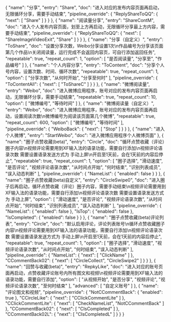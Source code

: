 {
    "name": "分享",
    "entry": "Share",
    "doc": "进入对应的发布内容页面再启动，无限循环分享，需要手动结束",
    "pipeline_override": {
        "ReplyShareToQQ": {
            "next": [
                "Share"
            ]
        }
    }
},
{
    "name": "阅读量分享",
    "entry": "ShareContM",
    "doc": "进入个人发布内容页面，划至上方再启动，无限循环分享最上方内容，需要手动结束",
    "pipeline_override": {
        "ReplyShareToQQ": {
            "next": [
                "ShareImageVideoExit",
                "Share"
            ]
        }
    }
},
{
    "name": "分享（自定义）",
    "entry": "ToShare",
    "doc": "设置分享次数，Weibo分享设置1次\n作品编号为分享该页面第几个作品\n关闭阅读量，运行完成不会返回内容页，可自行添加返回任务",
    "repeatable": true,
    "repeat_count": 1,
    "option": [
        "是否阅读量",
        "分享至",
        "作品编号"
    ]
},
{
    "name": "个人内容分享",
    "entry": "ToContent",
    "doc": "分享个人号内容，设置次数、时间、循环次数",
    "repeatable": true,
    "repeat_count": 1,
    "option": [
        "分享次数",
        "从何时开始",
        "分享至何时"
    ],
    "pipeline_override": {
        "ToContentAll": {
            "next": [
                "ToShareC"
            ]
        }
    }
},
{
    "name": "微博阅读量",
    "entry": "Weibo",
    "doc": "进入微博应用程序，账号对应的发布内容页面再启动，无限循环分享，需要手动结束",
    "repeatable": true,
    "repeat_count": 10,
    "option": [
        "微博编号",
        "等待时间"
    ]
},
{
    "name": "微博阅读量（自定义）",
    "entry": "Weibo",
    "doc": "进入微博应用程序，账号对应的发布内容页面再启动，设置阅读次数\n微博编号为阅读该页面第几个微博",
    "repeatable": true,
    "repeat_count": 600,
    "option": [
        "微博编号",
        "等待时间"
    ],
    "pipeline_override": {
        "WeiboBack": {
            "next": [
                "Stop"
            ]
        }
    }
},
{
    "name": "进入个人微博",
    "entry": "StartWeibo",
    "doc": "进入微博应用程序个人微博页面"
},
{
            "name": "圈子点赞收藏(beta)",
            "entry": "Circle",
            "doc": "循环点赞收藏（评论）圈子内容\n视频评论需要用到XF输入法的语录功能，需要自行添加\n视频评论语录次数 需要设置语录发送方式为 手动上屏\n开启至1天前，会在1天前的内容后停止",
            "repeatable": true,
            "repeat_count": 1,
            "option": [
                "圈子选择",
                "滑动速度",
                "是否评论",
                "视频评论语录次数",
                "从时间点开始",
                "何时结束",
                "识别列表成员",
                "误入动态判断"
            ],
            "pipeline_override": {
                "NameList": {
                    "enabled": false
                }
            }
        },
        {
            "name": "圈子点赞收藏(beta)自定义",
            "entry": "CircleSwipe0",
            "doc": "进入圈子后再启动，循环点赞收藏（评论）圈子内容，需要手动结束\n视频评论需要用到XF输入法的语录功能，需要自行添加\n视频评论语录次数 需要设置语录发送方式为 手动上屏",
            "option": [
                "滑动速度",
                "是否评论",
                "视频评论语录次数",
                "从时间点开始",
                "何时结束",
                "识别列表成员",
                "误入动态判断"
            ],
            "pipeline_override": {
                "NameList": {
                    "enabled": false
                },
                "IsTop": {
                    "enabled": false
                },
                "IsCompleted": {
                    "enabled": false
                }
            }
        },
        {
            "name": "圈子点赞收藏(beta)评论列表",
            "entry": "Circle",
            "doc": "默认启用评论，评论列表账号\n循环点赞收藏圈子内容\n视频评论需要用到XF输入法的语录功能，需要自行添加\n视频评论语录次数 需要设置语录发送方式为 手动上屏\n开启至1天前，会在1天前的内容后停止",
            "repeatable": true,
            "repeat_count": 1,
            "option": [
                "圈子选择",
                "滑动速度",
                "视频评论语录次数",
                "从时间点开始",
                "何时结束",
                "误入动态判断"
            ],
            "pipeline_override": {
                "NameList": {
                    "next": [
                        "ClickName"
                    ]
                },
                "CCommentBack02": {
                    "next": [
                        "CircleCollect",
                        "CircleSwipe2"
                    ]
                }
            }
        },
        {
            "name": "回赞与收藏(beta)",
            "entry": "RepkyLike",
            "doc": "进入对应的账号页面再启动，点赞收藏评论账号内所有图文和视频\n视频评论需要用到XF输入法的语录功能，需要自行添加",
            "option": [
                "从视频开始",
                "是否分享",
                "视频评论",
                "视频评论语录次数",
                "至何时结束"
            ],
            "advanced": [
                "自定义账号"
            ]
        },
                {
                    "name": "评论图文和视频",
                    "pipeline_override": {
                        "NotCCommentBack": {
                            "enabled": true
                        },
                        "CCircleLike": {
                            "next": [
                                "CClickCommentLite"
                            ]
                        },
                        "CClickCommentLite": {
                            "next": [
                                "CheckNameList",
                                "NotCCommentBack"
                            ]
                        },
                        "CCommentBack02": {
                            "next": [
                                "CIsCompleted"
                            ]
                        },
                        "CCommentBack02L": {
                            "next": [
                                "CIsCompletedL"
                            ]
                        }
                    }
                }